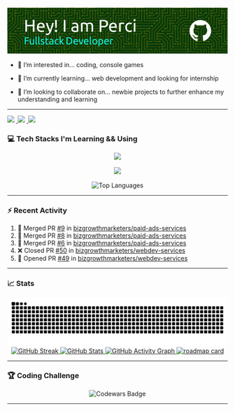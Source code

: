 ![Header](./images/github-header-image.webp)

- 👀 I’m interested in... coding, console games
  
- 🌱 I’m currently learning... web development and looking for internship
  
- 💞️ I’m looking to collaborate on... newbie projects to further enhance my understanding and learning

---
<a href="https://x.com/percival_aceron" target="_blank">
  <img src="https://img.shields.io/badge/Twitter-000000?style=for-the-badge&logo=X&logoColor=white" height="28" style="margin-right: 4px">
</a>

<a href="https://www.linkedin.com/in/https://www.linkedin.com/in/percival-aceron" target="_blank">
  <img src="https://img.shields.io/badge/LinkedIn-0077B5?style=for-the-badge&logo=linkedin&logoColor=white" height="28" style="margin-right: 4px">
</a>

<a href="mailto:perci.aceron@gmail.com">
  <img src="https://img.shields.io/badge/Gmail-D14836?style=for-the-badge&logo=gmail&logoColor=white" height="28" style="margin-right: 4px">
</a>

### 💻 Tech Stacks I'm Learning && Using


  <div align="center">
  <p align="center">
    <a href="https://github.com/perci-aceron">
      <img src="https://skillicons.dev/icons?i=html,css,js,typescript,git,github" />
    </a>
  </p>
  <p align="center">
    <a href="https://github.com/perci-aceron">
      <img src="https://skillicons.dev/icons?i=mongodb,express,react,nodejs,astro" />
    </a>
  </p>
</div>

<div align="center">
  <img src="https://github-readme-stats.vercel.app/api/top-langs/?username=perci-aceron&theme=tokyonight&hide_border=false&include_all_commits=true&count_private=false&layout=compact" alt="Top Languages"/>
</div>



---

### :zap: Recent Activity

<!--START_SECTION:activity-->
1. 🎉 Merged PR [#9](https://github.com/bizgrowthmarketers/paid-ads-services/pull/9) in [bizgrowthmarketers/paid-ads-services](https://github.com/bizgrowthmarketers/paid-ads-services)
2. 🎉 Merged PR [#8](https://github.com/bizgrowthmarketers/paid-ads-services/pull/8) in [bizgrowthmarketers/paid-ads-services](https://github.com/bizgrowthmarketers/paid-ads-services)
3. 🎉 Merged PR [#6](https://github.com/bizgrowthmarketers/paid-ads-services/pull/6) in [bizgrowthmarketers/paid-ads-services](https://github.com/bizgrowthmarketers/paid-ads-services)
4. ❌ Closed PR [#50](https://github.com/bizgrowthmarketers/webdev-services/pull/50) in [bizgrowthmarketers/webdev-services](https://github.com/bizgrowthmarketers/webdev-services)
5. 💪 Opened PR [#49](https://github.com/bizgrowthmarketers/webdev-services/pull/49) in [bizgrowthmarketers/webdev-services](https://github.com/bizgrowthmarketers/webdev-services)
<!--END_SECTION:activity-->

---

### :chart_with_upwards_trend: Stats
<div align="center">
  <a href="https://github.com/perci-aceron">
    <img src="https://github.com/perci-aceron/perci-aceron/blob/manual-run-output/only-svg/github-contribution-grid-snake-dark.svg" alt="Github Snake" />
    <img src="https://github-readme-streak-stats.herokuapp.com/?user=perci-aceron&theme=tokyonight&hide_border=false" alt="GitHub Streak" />
    <img src="https://github-readme-stats.vercel.app/api?username=perci-aceron&theme=tokyonight&hide_border=false&include_all_commits=true&count_private=false" alt="GitHub Stats" />
    <img src="https://github-readme-activity-graph.vercel.app/graph?username=perci-aceron&theme=tokyo-night" alt="GitHub Activity Graph"/>
    <img src='https://roadmap.sh/card/tall/66b3fcd5e70e3d56229c6879?variant=dark' alt='roadmap card'/>
  </a>
</div> 

  
---


### 🏆 Coding Challenge

<div align="center">
  <a href="https://www.codewars.com/users/perci-aceron" style="text-decoration: none;">
    <img src="https://github.r2v.ch/codewars?user=perci-aceron&top_languages=true&hide_clan=true&stroke=%23BB432C&theme=gradient_dark_by_level" alt="Codewars Badge"/>
  </a>
</div>


---

<!---
perci-aceron/perci-aceron is a ✨ special ✨ repository because its `README.md` (this file) appears on your GitHub profile.
You can click the Preview link to take a look at your changes.
--->
